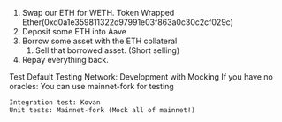 1. Swap our ETH for WETH. Token Wrapped Ether(0xd0a1e359811322d97991e03f863a0c30c2cf029c)
1. Deposit some ETH into Aave
2. Borrow some asset with the ETH collateral
    1. Sell that borrowed asset. (Short selling)
3. Repay everything back.



Test
Default Testing Network:
    Development with Mocking
If you have no oracles:
    You can use mainnet-fork for testing

    Integration test: Kovan
    Unit tests: Mainnet-fork (Mock all of mainnet!)